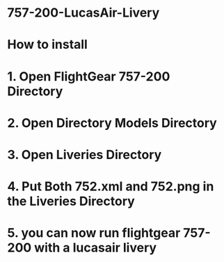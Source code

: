 # 757-200-LucasAir-Livery
# How to install
# 1. Open FlightGear 757-200 Directory
# 2. Open Directory Models Directory
# 3. Open Liveries Directory
# 4. Put Both 752.xml and 752.png in the Liveries Directory
# 5. you can now run flightgear 757-200 with a lucasair livery
